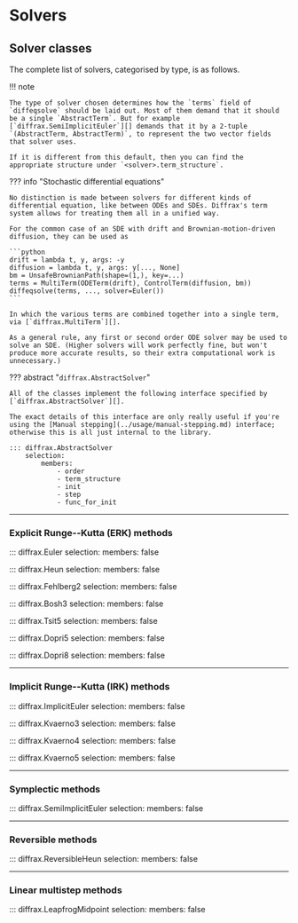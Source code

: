 # Solvers

## Solver classes

The complete list of solvers, categorised by type, is as follows.

!!! note

    The type of solver chosen determines how the `terms` field of `diffeqsolve` should be laid out. Most of them demand that it should be a single `AbstractTerm`. But for example [`diffrax.SemiImplicitEuler`][] demands that it by a 2-tuple `(AbstractTerm, AbstractTerm)`, to represent the two vector fields that solver uses.

    If it is different from this default, then you can find the appropriate structure under `<solver>.term_structure`.

??? info "Stochastic differential equations"

    No distinction is made between solvers for different kinds of differential equation, like between ODEs and SDEs. Diffrax's term system allows for treating them all in a unified way.

    For the common case of an SDE with drift and Brownian-motion-driven diffusion, they can be used as

    ```python
    drift = lambda t, y, args: -y
    diffusion = lambda t, y, args: y[..., None]
    bm = UnsafeBrownianPath(shape=(1,), key=...)
    terms = MultiTerm(ODETerm(drift), ControlTerm(diffusion, bm))
    diffeqsolve(terms, ..., solver=Euler())
    ```

    In which the various terms are combined together into a single term, via [`diffrax.MultiTerm`][].

    As a general rule, any first or second order ODE solver may be used to solve an SDE. (Higher solvers will work perfectly fine, but won't produce more accurate results, so their extra computational work is unnecessary.)


??? abstract "`diffrax.AbstractSolver`"

    All of the classes implement the following interface specified by [`diffrax.AbstractSolver`][].

    The exact details of this interface are only really useful if you're using the [Manual stepping](../usage/manual-stepping.md) interface; otherwise this is all just internal to the library.

    ::: diffrax.AbstractSolver
        selection:
            members:
                - order
                - term_structure
                - init
                - step
                - func_for_init

---

### Explicit Runge--Kutta (ERK) methods

::: diffrax.Euler
    selection:
        members: false

::: diffrax.Heun
    selection:
        members: false

::: diffrax.Fehlberg2
    selection:
        members: false

::: diffrax.Bosh3
    selection:
        members: false

::: diffrax.Tsit5
    selection:
        members: false

::: diffrax.Dopri5
    selection:
        members: false

::: diffrax.Dopri8
    selection:
        members: false

---

### Implicit Runge--Kutta (IRK) methods

::: diffrax.ImplicitEuler
    selection:
        members: false

::: diffrax.Kvaerno3
    selection:
        members: false

::: diffrax.Kvaerno4
    selection:
        members: false

::: diffrax.Kvaerno5
    selection:
        members: false

---

### Symplectic methods

::: diffrax.SemiImplicitEuler
    selection:
        members: false

---

### Reversible methods

::: diffrax.ReversibleHeun
    selection:
        members: false

---

### Linear multistep methods

::: diffrax.LeapfrogMidpoint
    selection:
        members: false
